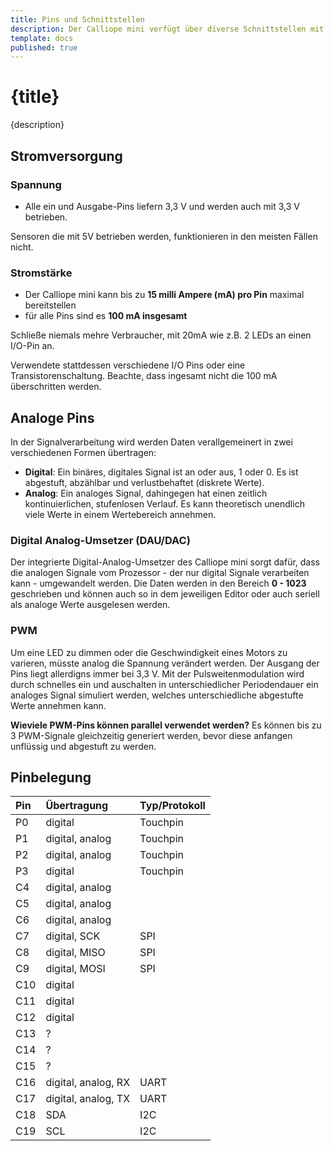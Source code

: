 ```yaml
---
title: Pins und Schnittstellen
description: Der Calliope mini verfügt über diverse Schnittstellen mit unterschiedlichen Protokollen, die programmiert werden können und womit Daten ausgetauscht werden.
template: docs
published: true
---
```


# {title} 

{description}


## Stromversorgung

### Spannung

- Alle ein und Ausgabe-Pins liefern 3,3 V und werden auch mit 3,3 V betrieben.

<!-- :::admonition type="info" -->
Sensoren die mit 5V betrieben werden, funktionieren in den meisten Fällen nicht.
<!-- ::: -->

### Stromstärke

- Der Calliope mini kann bis zu **15 milli Ampere (mA) pro Pin** maximal bereitstellen
- für alle Pins sind es **100 mA insgesamt**

<!-- :::no -->
Schließe niemals mehre Verbraucher, mit 20mA wie z.B. 2 LEDs an einen I/O-Pin an.
<!-- ::: -->

<!-- :::yes -->
Verwendete stattdessen verschiedene I/O Pins oder eine Transistorenschaltung. Beachte, dass ingesamt nicht die 100 mA überschritten werden.
<!-- ::: -->




## Analoge Pins

<!-- :::admonition type="info" -->
In der Signalverarbeitung wird werden Daten verallgemeinert in zwei verschiedenen Formen übertragen: 
- **Digital**: Ein binäres, digitales Signal ist an oder aus, 1 oder 0. Es ist abgestuft, abzählbar und verlustbehaftet (diskrete Werte).
- **Analog**: Ein analoges Signal, dahingegen hat einen zeitlich kontinuierlichen, stufenlosen Verlauf. Es kann theoretisch unendlich viele Werte in einem Wertebereich annehmen.
<!-- ::: -->

### Digital Analog-Umsetzer (DAU/DAC)
Der integrierte Digital-Analog-Umsetzer des Calliope mini sorgt dafür, dass die analogen Signale vom Prozessor - der nur digital Signale verarbeiten kann - umgewandelt werden. Die Daten werden in den Bereich **0 - 1023** geschrieben und können auch so in dem jeweiligen Editor oder auch seriell als analoge Werte ausgelesen werden.

### PWM

Um eine LED zu dimmen oder die Geschwindigkeit eines Motors zu varieren, müsste analog die Spannung verändert werden. Der Ausgang der Pins liegt allerdigns immer bei 3,3 V. Mit der Pulsweitenmodulation wird durch schnelles ein und auschalten in unterschiedlicher Periodendauer ein analoges Signal simuliert werden, welches unterschiedliche abgestufte Werte annehmen kann. 

**Wieviele PWM-Pins können parallel verwendet werden?** 
Es können bis zu 3 PWM-Signale gleichzeitig generiert werden, bevor diese anfangen unflüssig und abgestuft zu werden. 


## Pinbelegung

| Pin | Übertragung | Typ/Protokoll |
| :------ | :-- | :------------- |
| P0 | digital | Touchpin |
| P1 | digital, analog | Touchpin | 
| P2 | digital, analog | Touchpin |
| P3 | digital | Touchpin |
| C4 | digital, analog | |
| C5 | digital, analog | |
| C6 | digital, analog | |
| C7 | digital, SCK | SPI |
| C8 | digital, MISO | SPI |
| C9 | digital, MOSI | SPI |
| C10 | digital | |
| C11 | digital | |
| C12 | digital | |
| C13 | ? | |
| C14 | ? | |
| C15 | ? | |
| C16 | digital, analog, RX | UART |
| C17 | digital, analog, TX | UART |
| C18 | SDA | I2C | 
| C19 | SCL | I2C |

<!-- | C1 | digital | |
| C0 | digital | I/O Pin | 
| C2 | digital/analog | |
| C3 | digital | | -->